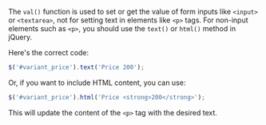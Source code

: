 The `val()` function is used to set or get the value of form inputs like `<input>` or `<textarea>`, not for setting text in elements like `<p>` tags. For non-input elements such as `<p>`, you should use the `text()` or `html()` method in jQuery.

Here's the correct code:

```javascript
$('#variant_price').text('Price 200');
```

Or, if you want to include HTML content, you can use:

```javascript
$('#variant_price').html('Price <strong>200</strong>');
```

This will update the content of the `<p>` tag with the desired text.